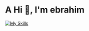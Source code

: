 # A Hi 👋, I'm ebrahim

[![My Skills](https://skillicons.dev/icons?i=cs,gcp,azure,react,vue,flutter&perline=3)](https://skillicons.dev)


<!--
**ebrahim-bakhtyarzadeh/ebrahim-bakhtyarzadeh** is a ✨ _special_ ✨ repository because its `README.md` (this file) appears on your GitHub profile.

Here are some ideas to get you started:

- 🔭 I’m currently working on ...
- 🌱 I’m currently learning ...
- 👯 I’m looking to collaborate on ...
- 🤔 I’m looking for help with ...
- 💬 Ask me about ...
- 📫 How to reach me: ...
- 😄 Pronouns: ...
- ⚡ Fun fact: ...
-->
